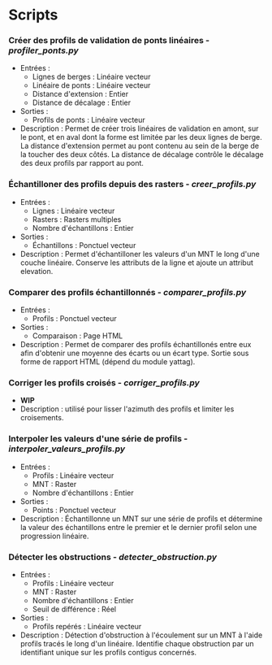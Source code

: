 # Scripts

### Créer des profils de validation de ponts linéaires - *profiler_ponts.py*

* Entrées :
  * Lignes de berges : Linéaire vecteur
  * Linéaire de ponts : Linéaire vecteur
  * Distance d'extension : Entier
  * Distance de décalage : Entier
* Sorties :
  * Profils de ponts : Linéaire vecteur
* Description : Permet de créer trois linéaires de validation en amont, sur le pont, et en aval dont la forme est limitée par les deux lignes de berge. La distance d'extension permet au pont contenu au sein de la berge de la toucher des deux côtés. La distance de décalage contrôle le décalage des deux profils par rapport au pont.

### Échantilloner des profils depuis des rasters - *creer_profils.py*

* Entrées :
  * Lignes : Linéaire vecteur
  * Rasters : Rasters multiples
  * Nombre d'échantillons : Entier
* Sorties :
  * Échantillons : Ponctuel vecteur
* Description : Permet d'échantilloner les valeurs d'un MNT le long d'une couche linéaire. Conserve les attributs de la ligne et ajoute un attribut elevation.

### Comparer des profils échantillonnés - *comparer_profils.py*

* Entrées :
  * Profils : Ponctuel vecteur
* Sorties :
  * Comparaison : Page HTML
* Description : Permet de comparer des profils échantillonés entre eux afin d'obtenir une moyenne des écarts ou un écart type. Sortie sous forme de rapport HTML (dépend du module yattag).

### Corriger les profils croisés - *corriger_profils.py*

* **WIP**
* Description : utilisé pour lisser l'azimuth des profils et limiter les croisements.

### Interpoler les valeurs d'une série de profils - *interpoler_valeurs_profils.py*

* Entrées :
  * Profils : Linéaire vecteur
  * MNT : Raster
  * Nombre d'échantillons : Entier
* Sorties :
  * Points : Ponctuel vecteur
* Description : Échantillonne un MNT sur une série de profils et détermine la valeur des échantillons entre le premier et le dernier profil selon une progression linéaire.

### Détecter les obstructions - *detecter_obstruction.py*

* Entrées :
  * Profils : Linéaire vecteur
  * MNT : Raster
  * Nombre d'échantillons : Entier
  * Seuil de différence : Réel
* Sorties :
  * Profils repérés : Linéaire vecteur
* Description : Détection d'obstruction à l'écoulement sur un MNT à l'aide profils tracés le long d'un linéaire. Identifie chaque obstruction par un identifiant unique sur les profils contigus concernés.

